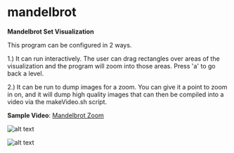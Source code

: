 # mandelbrot
**Mandelbrot Set Visualization**

This program can be configured in 2 ways.

1.) It can run interactively. The user can drag rectangles over areas of the visualization and the program will zoom into those areas. Press 'a' to go back a level.

2.) It can be run to dump images for a zoom. You can give it a point to zoom in on, and it will dump high quality images that can then be compiled into a video via the makeVideo.sh script.

**Sample Video**: [Mandelbrot Zoom](https://www.youtube.com/watch?v=VPickbK8sSY)

![alt text](https://github.com/zFleischman/mandelbrot/blob/master/images/Mandelbrot.jpg "Mandelbrot Set")

![alt text](https://github.com/zFleischman/mandelbrot/blob/master/images/MandelbrotZoomed.jpg "Mandelbrot Set Zoomed In")

